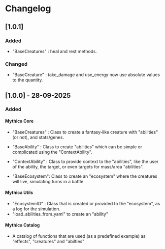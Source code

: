 # Changelog

## [1.0.1]

### Added

- "BaseCreatures" : heal and rest methods.

### Changed

- "BaseCreature" : take_damage and use_energy now use absolute values to the quantity.

## [1.0.0] - 28-09-2025

### Added

#### Mythica Core

- "BaseCreatures" : Class to create a fantasy-like creature with "abilities" (or not), and stats/genes.

- "BaseAbility" : Class to create "abilities" which can be simple or complicated using the "ContextAbility".

- "ContextAbility" : Class to provide context to the "abilities", like the user of the ability, the target, or even targets for mass/area "abilities".

- "BaseEcosystem": Class to create an "ecosystem" where the creatures will live, simulating turns in a battle.

#### Mythica Utils

- "EcosystemIO" : Class that is created or provided to the "ecosystem", as a log for the simulation.
- "load_abilities_from_yaml" to create an "ability"

#### Mythica Catalog

- A catalog of functions that are used (as a predefined example) as "effects", "creatures" and "abilties"